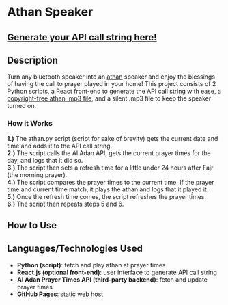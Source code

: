 <h1>Athan Speaker</h1>

<h2><a href="https://jakeespinosa.github.io/athan-frontend/">Generate your API call string here!</a></h2>

<h2>Description</h2>
<p>
  Turn any bluetooth speaker into an <a href="https://studioarabiya.com/blog/muslim-world/what-does-athan-mean-in-islam">athan</a> speaker and enjoy the blessings of having the call to prayer played in your home! This project consists of 2 Python scripts, a React front-end to generate the API call string with ease, a <a href="https://soundcloud.com/bilalahmadofcl/most-beautiful-azan-adhan-no-copyright-free-islamic-background">copyright-free athan .mp3 file</a>, and a silent .mp3 file to keep the speaker turned on.
</p>

<h3>How it Works</h3>
<b>1.)</b> The athan.py script (script for sake of brevity) gets the current date and time and adds it to the API call string.<br />
<b>2.)</b> The script calls the Al Adan API, gets the current prayer times for the day, and logs that it did so.<br />
<b>3.)</b> The script then sets a refresh time for a little under 24 hours after Fajr (the morning prayer).<br />
<b>4.)</b> The script compares the prayer times to the current time. If the prayer time and current time match, it plays the athan and logs that it played it.<br />
<b>5.)</b> Once the refresh time comes, the script refreshes the prayer times.<br />
<b>6.)</b> The script then repeats steps 5 and 6.

<h2>How to Use</h2>

<h2>Languages/Technologies Used</h2>

 - <b>Python (script)</b>: fetch and play athan at prayer times
 - <b>React.js (optional front-end)</b>: user interface to generate API call string
 - <b>Al Adan Prayer Times API (third-party backend)</b>: fetch and update prayer times
 - <b>GitHub Pages</b>: static web host
